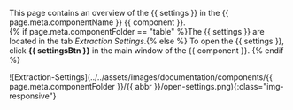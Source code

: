 This page contains an overview of the {{ settings }} in the {{ page.meta.componentName }} {{ component }}.<br>
{% if page.meta.componentFolder == "table" %}The {{ settings }} are located in the tab *Extraction Settings*.{% else %} To open the {{ settings }}, click **{{ settingsBtn }}** in the main window of the {{ component }}. {% endif %}

![Extraction-Settings](../../assets/images/documentation/components/{{ page.meta.componentFolder }}/{{ abbr }}/open-settings.png){:class="img-responsive"}

